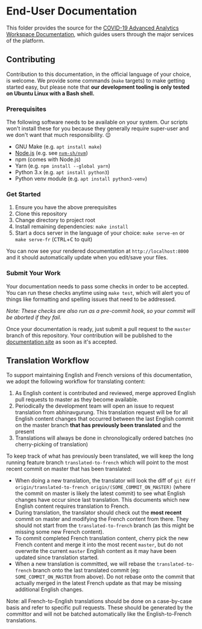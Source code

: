 # End-User Documentation

This folder provides the source for the [COVID-19 Advanced Analytics Workspace
Documentation][aaw-docs], which guides users through the major services of the
platform.

## Contributing

Contribution to this documentation, in the official language of your choice, is
welcome. We provide some commands (`make` targets) to make getting started easy,
but please note that **our development tooling is only tested on Ubuntu Linux
with a Bash shell.**

### Prerequisites

The following software needs to be available on your system. Our scripts won't
install these for you because they generally require super-user and we don't
want that much responsibility. :wink:

- GNU Make (e.g. `apt install make`)
- [Node.js][] (e.g. see [`nvm-sh/nvm`][nvm-installation])
- npm (comes with Node.js)
- Yarn (e.g. `npm install --global yarn`)
- Python 3.x (e.g. `apt install python3`)
- Python venv module (e.g. `apt install python3-venv`)

### Get Started

1. Ensure you have the above prerequisites
2. Clone this repository
3. Change directory to project root
4. Install remaining dependencies: `make install`
5. <!-- markdownlint-disable no-inline-html -->
   Start a docs server in the language of your choice: `make serve-en` or
   `make serve-fr` (<kbd>CTRL</kbd>+<kbd>C</kbd> to quit)
   <!-- markdownlint-enable -->

You can now see your rendered documentation at `http://localhost:8000` and it
should automatically update when you edit/save your files.

### Submit Your Work

Your documentation needs to pass some checks in order to be accepted. You can
run these checks anytime using `make test`, which will alert you of things like
formatting and spelling issues that need to be addressed.

_Note: These checks are also run as a pre-commit hook, so your commit will be
aborted if they fail._

Once your documentation is ready, just submit a pull request to the `master`
branch of this repository. Your contribution will be published to the
[documentation site][aaw-docs] as soon as it's accepted.

## Translation Workflow

To support maintaining English and French versions of this documentation, we
adopt the following workflow for translating content:

1. As English content is contributed and reviewed, merge approved English pull
   requests to master as they become available.
2. Periodically the development team will open an issue to request translation
   from abhinavgurung. This translation request will be for all English content
   changes that occurred between the last English commit on the master branch
   **that has previously been translated** and the present
3. Translations will always be done in chronologically ordered batches (no
   cherry-picking of translation)

To keep track of what has previously been translated, we will keep the long
running feature branch `translated-to-french` which will point to the most
recent commit on master that has been translated:

- When doing a new translation, the translator will look the diff of
  `git diff origin/translated-to-french origin/(SOME_COMMIT_ON_MASTER)` (where
  the commit on master is likely the latest commit) to see what English 
  changes have occur since last translation.  This documents which new English
  content requires translation to French.
- During translation, the translator should check out the **most recent** 
  commit on master and modifying the French content from there.  They should
  not start from the `translated-to-french` branch (as this might be missing 
  some new French content).  
- To commit completed French translation content, cherry pick the new French
  content and merge it into the most recent `master`, but do not overwrite 
  the current `master` English content as it may have been updated since 
  translation started.  
- When a new translation is committed, we will rebase the 
  `translated-to-french`
  branch onto the last translated commit (eg: `SOME_COMMIT_ON_MASTER` from
  above). Do not rebase onto the commit that actually merged in the latest
  French update as that may be missing additional English changes.

Note: all French-to-English translations should be done on a case-by-case basis
and refer to specific pull requests. These should be generated by the committor
and will not be batched automatically like the English-to-French translations.

[aaw-docs]: https://statcan.github.io/daaas/
[node.js]: https://nodejs.org/
[nvm-installation]: https://github.com/nvm-sh/nvm#installing-and-updating
